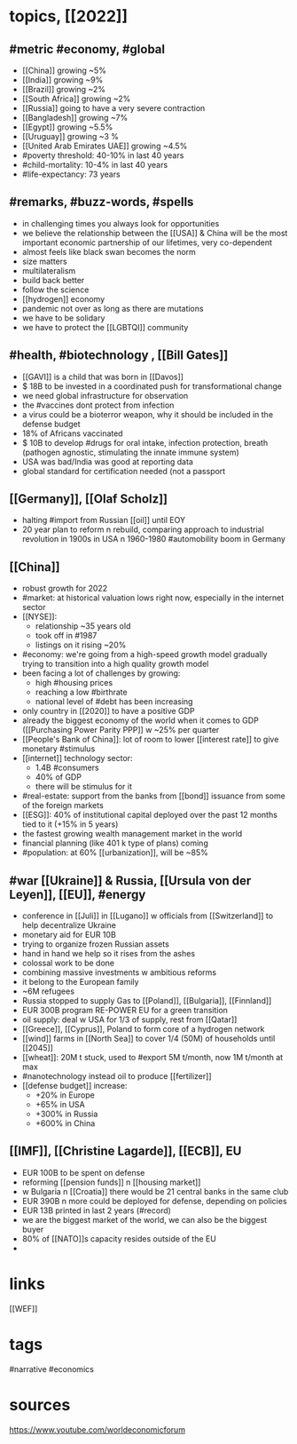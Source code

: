# topics, [[2022]]
## #metric #economy, #global 
- [[China]] growing ~5%
- [[India]] growing  ~9%
- [[Brazil]] growing ~2%
- [[South Africa]] growing ~2%
- [[Russia]] going to have a very severe contraction
- [[Bangladesh]] growing ~7%
- [[Egypt]] growing ~5.5%
- [[Uruguay]] growing ~3 %
- [[United Arab Emirates UAE]] growing ~4.5%
- #poverty threshold: 40-10% in last 40 years
- #child-mortality: 10-4% in last 40 years
- #life-expectancy: 73 years

## #remarks, #buzz-words, #spells
- in challenging times you always look for opportunities
- we believe the relationship between the [[USA]] & China will be the most important economic partnership of our lifetimes, very co-dependent
- almost feels like black swan becomes the norm
- size matters
- multilateralism
- build back better
- follow the science
- [[hydrogen]] economy
- pandemic not over as long as there are mutations
- we have to be solidary
- we have to protect the [[LGBTQI]] community

## #health, #biotechnology , [[Bill Gates]]
- [[GAVI]] is a child that was born in [[Davos]]
- $ 18B to be invested in a coordinated push for transformational change
- we need global infrastructure for observation
- the #vaccines dont protect from infection
- a virus could be a bioterror weapon, why it should be included in the defense budget
- 18% of Africans vaccinated
- $ 10B to develop #drugs for oral intake, infection protection, breath (pathogen agnostic, stimulating the innate immune system)
- USA was bad/India was good at reporting data
- global standard for certification needed (not a passport



## [[Germany]], [[Olaf Scholz]]
- halting #import from Russian [[oil]] until EOY
- 20 year plan to reform n rebuild, comparing approach to industrial revolution in 1900s in USA n 1960-1980 #automobility boom in Germany
## [[China]]
- robust growth for 2022
- #market: at historical valuation lows right now, especially in the internet sector
- [[NYSE]]:
	- relationship ~35 years old
	- took off in #1987
	- listings on it rising ~20%
- #economy: we're going from a high-speed growth model gradually trying to transition into a high quality growth model
- been facing a lot of challenges by growing:
	- high #housing prices
	- reaching a low #birthrate
	- national level of #debt has been increasing
- only country in [[2020]] to have a positive GDP
- already the biggest economy of the world when it comes to GDP ([[Purchasing Power Parity PPP]] w ~25% per quarter
- [[People's Bank of China]]: lot of room to lower [[interest rate]] to give monetary #stimulus
- [[internet]] technology sector:
	- 1.4B #consumers
	- 40% of GDP
	- there will be stimulus for it
- #real-estate: support from the banks from [[bond]] issuance from some of the foreign markets
- [[ESG]]: 40% of institutional capital deployed over the past 12 months tied to it (+15% in 5 years) 
- the fastest growing wealth management market in the world
- financial planning (like 401 k type of plans) coming
- #population: at 60% [[urbanization]], will be ~85%


## #war [[Ukraine]] & Russia, [[Ursula von der Leyen]], [[EU]], #energy 
- conference in [[Juli]] in [[Lugano]] w officials from [[Switzerland]] to help decentralize Ukraine
- monetary aid for EUR 10B
- trying to organize frozen Russian assets
- hand in hand we help so it rises from the ashes
- colossal work to be done
- combining massive investments w ambitious reforms
- it belong to the European family
- ~6M refugees
- Russia stopped to supply Gas to [[Poland]], [[Bulgaria]], [[Finnland]]
- EUR 300B program RE-POWER EU for a green transition 
- oil supply: deal w USA for 1/3 of supply, rest from [[Qatar]] 
- [[Greece]], [[Cyprus]], Poland to form core of a hydrogen network
- [[wind]] farms in [[North Sea]] to cover 1/4 (50M) of households until [[2045]]
- [[wheat]]: 20M t stuck, used to #export 5M t/month, now 1M t/month at max
- #nanotechnology instead oil to produce [[fertilizer]]
- [[defense budget]] increase:
	- +20% in Europe
	- +65% in USA
	- +300% in Russia
	- +600% in China


## [[IMF]], [[Christine Lagarde]], [[ECB]], EU
- EUR 100B to be spent on defense
- reforming [[pension funds]] n [[housing market]]
- w Bulgaria n [[Croatia]] there would be 21 central banks in the same club
- EUR 390B n more could be deployed for defense, depending on policies
- EUR 13B printed in last 2 years (#record)
- we are the biggest market of the world, we can also be the biggest buyer
- 80% of [[NATO]]s capacity resides outside of the EU
- 
# links
[[WEF]]
# tags
#narrative 
#economics 
# sources
https://www.youtube.com/worldeconomicforum
